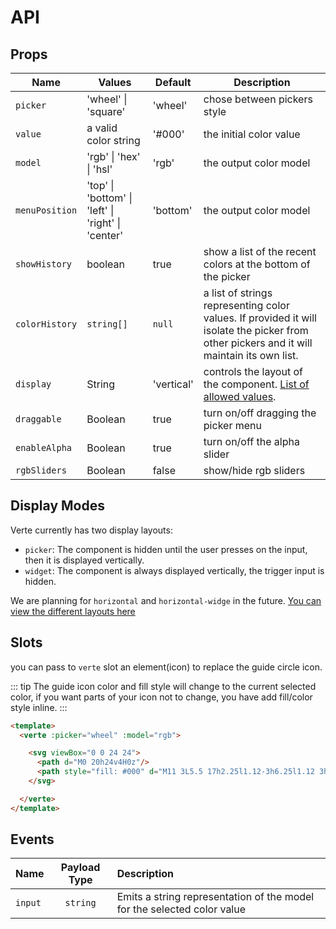 # API

## Props

|  Name  | Values | Default | Description |
|--------|--------|---------|-------------|
|`picker`| 'wheel' \| 'square' | 'wheel' | chose between pickers style |
|`value` | a valid color string |'#000' | the initial color value |
|`model` | 'rgb' \| 'hex' \| 'hsl' | 'rgb' | the output color model |
|`menuPosition` | 'top' \| 'bottom' \| 'left' \| 'right' \| 'center' | 'bottom' | the output color model |
|`showHistory` | boolean | true | show a list of the recent colors at the bottom of the picker |
| `colorHistory` | `string[]` | `null` | a list of strings representing color values. If provided it will isolate the picker from other pickers and it will maintain its own list. |
|`display` | String | 'vertical' | controls the layout of the component. [List of allowed values](#display-modes). |
|`draggable` | Boolean | true | turn on/off dragging the picker menu |
|`enableAlpha` | Boolean | true | turn on/off the alpha slider |
|`rgbSliders` | Boolean | false | show/hide rgb sliders |

## Display Modes

Verte currently has two display layouts:

- `picker`: The component is hidden until the user presses on the input, then it is displayed vertically.
- `widget`: The component is always displayed vertically, the trigger input is hidden.

We are planning for `horizontal` and `horizontal-widge` in the future. [You can view the different layouts here](/examples.md#layout-customization)

## Slots

you can pass to `verte` slot an element(icon) to replace the guide circle icon.

::: tip
The guide icon color and fill style will change to the current selected color, if you want parts of your icon not to change, you have add fill/color style inline.
:::

```html {4,5,6,7}
<template>
  <verte :picker="wheel" :model="rgb">

    <svg viewBox="0 0 24 24">
      <path d="M0 20h24v4H0z"/>
      <path style="fill: #000" d="M11 3L5.5 17h2.25l1.12-3h6.25l1.12 3h2.25L13 3h-2zm-1.38 9L12 5.67 14.38 12H9.62z"/>
    </svg>

  </verte>
</template>
```

## Events

|  Name | Payload Type | Description |
|:------|:------------:|:------------|
|`input`| `string`     | Emits a string representation of the model for the selected color value |
